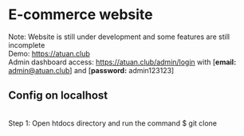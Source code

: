 # E-commerce website
Note: Website is still under development and some features are still incomplete <br>
Demo: https://atuan.club <br>
Admin dashboard access: https://atuan.club/admin/login with [<b>email:</b> admin@atuan.club] and [<b>password:</b> admin123123]
<h2>Config on localhost</h2> <br>
Step 1: Open htdocs directory and run the command $ git clone 

